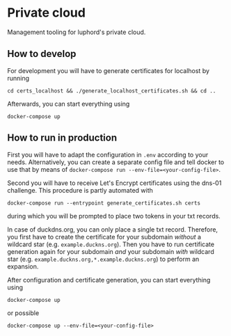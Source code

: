 # Private cloud
Management tooling for luphord's private cloud.

## How to develop

For development you will have to generate certificates for localhost by running

`cd certs_localhost && ./generate_localhost_certificates.sh && cd ..`

Afterwards, you can start everything using

`docker-compose up`

## How to run in production

First you will have to adapt the configuration in `.env` according to your needs.
Alternatively, you can create a separate config file and tell docker to use that
by means of `docker-compose run --env-file=<your-config-file>`.

Second you will have to receive Let's Encrypt certificates using the dns-01 challenge.
This procedure is partly automated with

`docker-compose run --entrypoint generate_certificates.sh certs`

during which you will be prompted to place two tokens in your txt records.

In case of duckdns.org, you can only place a single txt record. Therefore, you first have to create the certificate for your subdomain *without* a wildcard star (e.g. `example.duckns.org`). Then you have to run certificate generation again for your subdomain *and* your subdomain *with* wildcard star (e.g. `example.duckns.org,*.example.duckns.org`) to perform an expansion.

After configuration and certificate generation, you can start everything using

`docker-compose up`

or possible

`docker-compose up --env-file=<your-config-file>`